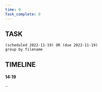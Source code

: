 ```yaml
---
time: 0
Task_complete: 0
---
```

## TASK
```tasks
(scheduled 2022-11-19) OR (due 2022-11-19)
group by filename
```
## TIMELINE
#### 14:19
 
``
